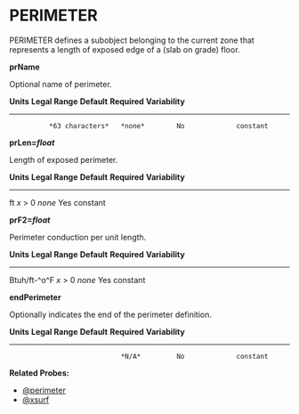 # PERIMETER

PERIMETER defines a subobject belonging to the current zone that represents a length of exposed edge of a (slab on grade) floor.

**prName**

Optional name of perimeter.

  **Units**   **Legal Range**   **Default**   **Required**   **Variability**
  ----------- ----------------- ------------- -------------- -----------------
              *63 characters*   *none*        No             constant

**prLen=*float***

Length of exposed perimeter.

  **Units**   **Legal Range**   **Default**   **Required**   **Variability**
  ----------- ----------------- ------------- -------------- -----------------
  ft          *x* $>$ 0         *none*        Yes            constant

**prF2=*float***

Perimeter conduction per unit length.

  **Units**      **Legal Range**   **Default**   **Required**   **Variability**
  -------------- ----------------- ------------- -------------- -----------------
  Btuh/ft-^o^F   *x* $>$ 0         *none*        Yes            constant

**endPerimeter**

Optionally indicates the end of the perimeter definition.

  **Units**   **Legal Range**   **Default**   **Required**   **Variability**
  ----------- ----------------- ------------- -------------- -----------------
                                *N/A*         No             constant

**Related Probes:**

- [@perimeter](#p_perimeter)
- [@xsurf](#p_xsurf)
